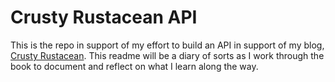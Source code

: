 # Crusty Rustacean API

This is the repo in support of my effort to build an API in support of my blog, [Crusty Rustacean](https://crusty-rustacean-dev.shuttleapp.rs). This readme will be a diary of sorts as I work through the book to document and reflect on what I learn along the way.

